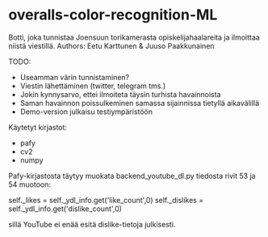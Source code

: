 # overalls-color-recognition-ML

Botti, joka tunnistaa Joensuun torikamerasta opiskelijahaalareita ja ilmoittaa niistä viestillä.
Authors: Eetu Karttunen & Juuso Paakkunainen

TODO: 
- Useamman värin tunnistaminen?
- Viestin lähettäminen (twitter, telegram tms.)
- Jokin kynnysarvo, ettei ilmoiteta täysin turhista havainnoista
- Saman havainnon poissulkeminen samassa sijainnissa tietyllä aikavälillä
- Demo-version julkaisu testiympäristöön

Käytetyt kirjastot:
- pafy
- cv2
- numpy

Pafy-kirjastosta täytyy muokata backend_youtube_dl.py tiedosta rivit 53 ja 54 muotoon:

self._likes = self._ydl_info.get('like_count',0)
self._dislikes = self._ydl_info.get('dislike_count',0)

sillä YouTube ei enää esitä dislike-tietoja julkisesti.



